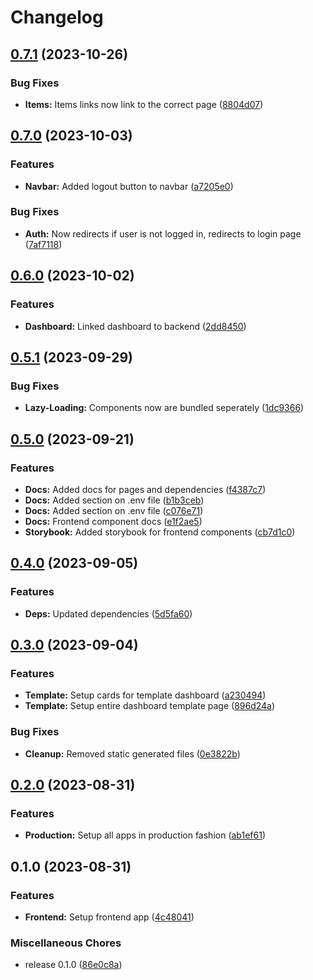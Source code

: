 # Changelog

## [0.7.1](https://github.com/Evanlab02/ShoppingListApp/compare/shopping-app-frontend-v0.7.0...shopping-app-frontend-v0.7.1) (2023-10-26)


### Bug Fixes

* **Items:** Items links now link to the correct page ([8804d07](https://github.com/Evanlab02/ShoppingListApp/commit/8804d071859cf74dcd1d443d941c228c89962c75))

## [0.7.0](https://github.com/Evanlab02/ShoppingListApp/compare/shopping-app-frontend-v0.6.0...shopping-app-frontend-v0.7.0) (2023-10-03)


### Features

* **Navbar:** Added logout button to navbar ([a7205e0](https://github.com/Evanlab02/ShoppingListApp/commit/a7205e0e728c881ab500247db38fe48bc5292433))


### Bug Fixes

* **Auth:** Now redirects if user is not logged in, redirects to login page ([7af7118](https://github.com/Evanlab02/ShoppingListApp/commit/7af7118b4adc651e5b0924d79c3467cabd349fd9))

## [0.6.0](https://github.com/Evanlab02/ShoppingListApp/compare/shopping-app-frontend-v0.5.1...shopping-app-frontend-v0.6.0) (2023-10-02)


### Features

* **Dashboard:** Linked dashboard to backend ([2dd8450](https://github.com/Evanlab02/ShoppingListApp/commit/2dd845014dbf5463d8f04162612514d2cf846db1))

## [0.5.1](https://github.com/Evanlab02/ShoppingListApp/compare/shopping-app-frontend-v0.5.0...shopping-app-frontend-v0.5.1) (2023-09-29)


### Bug Fixes

* **Lazy-Loading:** Components now are bundled seperately ([1dc9366](https://github.com/Evanlab02/ShoppingListApp/commit/1dc9366192fcd647be9eef556f052d880ac4f639))

## [0.5.0](https://github.com/Evanlab02/ShoppingListApp/compare/shopping-app-frontend-v0.4.0...shopping-app-frontend-v0.5.0) (2023-09-21)


### Features

* **Docs:** Added docs for pages and dependencies ([f4387c7](https://github.com/Evanlab02/ShoppingListApp/commit/f4387c7b0ff4da8d2f4adbdc5ba7985bfb0de09f))
* **Docs:** Added section on .env file ([b1b3ceb](https://github.com/Evanlab02/ShoppingListApp/commit/b1b3ceba8371b2fb451dc69083e08d20eaf09913))
* **Docs:** Added section on .env file ([c076e71](https://github.com/Evanlab02/ShoppingListApp/commit/c076e716517106a8a7d575dd665b4e34192e4a16))
* **Docs:** Frontend component docs ([e1f2ae5](https://github.com/Evanlab02/ShoppingListApp/commit/e1f2ae554a4b4967655e7ff8270664e9f889115b))
* **Storybook:** Added storybook for frontend components ([cb7d1c0](https://github.com/Evanlab02/ShoppingListApp/commit/cb7d1c07af1c6cef25e4d4c4071da3ceea7aaa00))

## [0.4.0](https://github.com/Evanlab02/ShoppingListApp/compare/shopping-app-frontend-v0.3.0...shopping-app-frontend-v0.4.0) (2023-09-05)


### Features

* **Deps:** Updated dependencies ([5d5fa60](https://github.com/Evanlab02/ShoppingListApp/commit/5d5fa603b227302b553d99db6b230f2e777babcb))

## [0.3.0](https://github.com/Evanlab02/ShoppingListApp/compare/shopping-app-frontend-v0.2.0...shopping-app-frontend-v0.3.0) (2023-09-04)


### Features

* **Template:** Setup cards for template dashboard ([a230494](https://github.com/Evanlab02/ShoppingListApp/commit/a23049472dc4ce1e92f4c8d747966e6a9f2c1998))
* **Template:** Setup entire dashboard template page ([896d24a](https://github.com/Evanlab02/ShoppingListApp/commit/896d24afd67f2d5a7174673b7c81cc58452b196d))


### Bug Fixes

* **Cleanup:** Removed static generated files ([0e3822b](https://github.com/Evanlab02/ShoppingListApp/commit/0e3822b0b3991b993dfe1f79a6df349d9a04c49f))

## [0.2.0](https://github.com/Evanlab02/ShoppingListApp/compare/shopping-app-frontend-v0.1.0...shopping-app-frontend-v0.2.0) (2023-08-31)


### Features

* **Production:** Setup all apps in production fashion ([ab1ef61](https://github.com/Evanlab02/ShoppingListApp/commit/ab1ef61f1fc5fdda69a09ae52b83b4625b23cacf))

## 0.1.0 (2023-08-31)


### Features

* **Frontend:** Setup frontend app ([4c48041](https://github.com/Evanlab02/ShoppingListApp/commit/4c480411ad6ef5b709bcc7b6a7089bcca40bed84))


### Miscellaneous Chores

* release 0.1.0 ([86e0c8a](https://github.com/Evanlab02/ShoppingListApp/commit/86e0c8af757fbdd691f1742edd3e7670c6f87d31))
